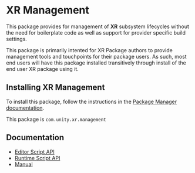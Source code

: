 # XR Management

This package provides for management of **XR** subsystem lifecycles without the need for boilerplate code as well as support for provider specific build settings.

This package is primarily intented for XR Package authors to provide management tools and touchpoints for their package users. As such, most end users will have this package installed transitively through install of the end user XR package using it.

## Installing XR Management

To install this package, follow the instructions in the [Package Manager documentation](https://docs.unity3d.com/Packages/com.unity.package-manager-ui@latest/index.html).

This package is `com.unity.xr.management`

## Documentation

* [Editor Script API](Editor/)
* [Runtime Script API](Runtime/)
* [Manual](Documentation~/com.unity.xr.management.md)

